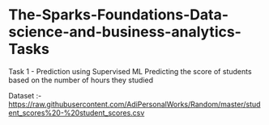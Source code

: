 # The-Sparks-Foundations-Data-science-and-business-analytics-Tasks

Task 1 - Prediction using Supervised ML
Predicting the score of students based on the number of hours they studied

Dataset :- https://raw.githubusercontent.com/AdiPersonalWorks/Random/master/student_scores%20-%20student_scores.csv
